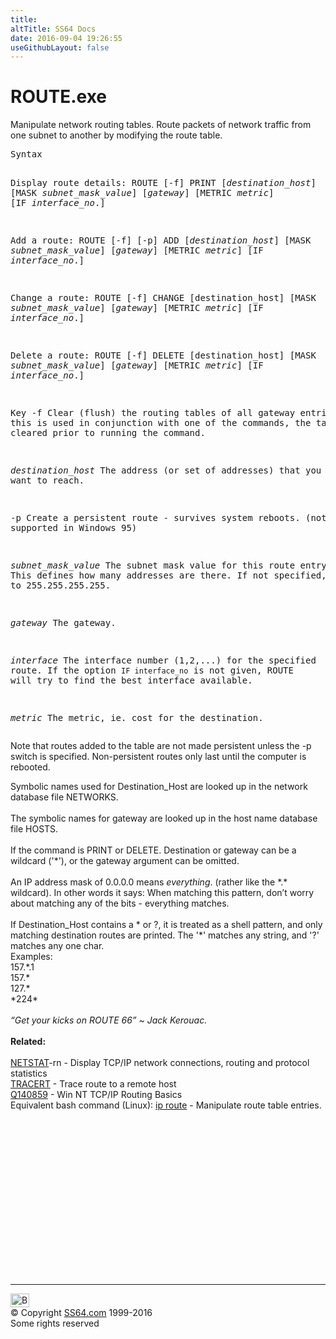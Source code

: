 ```yaml
---
title:
altTitle: SS64 Docs
date: 2016-09-04 19:26:55
useGithubLayout: false
---
```

<!-- #BeginLibraryItem "/Library/head_nt.lbi" --><!-- #EndLibraryItem --><h1>ROUTE.exe</h1> 
<p>Manipulate network routing tables. Route packets of network traffic 
from one subnet to another by modifying the route table.</p>
<pre>Syntax

   Display route details:
      ROUTE [-f] PRINT [<i>destination_host</i>] [MASK <i>subnet_mask_value</i>] [<i>gateway</i>] 
         [METRIC <i>metric</i>] [IF <i>interface_no</i>.]

   Add a route:
      ROUTE [-f] [-p] ADD [<i>destination_host</i>] [MASK <i>subnet_mask_value</i>] [<i>gateway</i>] 
         [METRIC <i>metric</i>] [IF <i>interface_no</i>.]

   Change a route:
      ROUTE [-f] CHANGE [destination_host] [MASK <i>subnet_mask_value</i>] [<i>gateway</i>] 
         [METRIC <i>metric</i>] [IF <i>interface_no</i>.]

   Delete a route:
      ROUTE [-f] DELETE [destination_host] [MASK <i>subnet_mask_value</i>] [<i>gateway</i>] 
         [METRIC <i>metric</i>] [IF <i>interface_no</i>.] 

Key
   -f          Clear (flush) the routing tables of all gateway entries.  If this is
               used in conjunction with one of the commands, the tables are
               cleared prior to running the command.

   <i>destination_host</i>
               The address (or set of addresses) that you want to reach.

   -p          Create a persistent route - survives system reboots.
               (not supported in Windows 95)

   <i>subnet_mask_value</i>
               The subnet mask value for this route entry.
               This defines how many addresses are there.
               If not specified, it defaults to 255.255.255.255.

   <i>gateway</i>     The gateway.

   <i>interface</i>   The interface number (1,2,...) for the specified route.
               If the option `IF interface_no` is not given, ROUTE will try
               to find the best interface available.

   <i>metric</i>      The metric, ie. cost for the destination.</pre>
<p> Note that routes added to the table are not made persistent 
unless the -p switch is specified. Non-persistent routes only last until the computer is rebooted.</p>
<p>Symbolic names used for Destination_Host are looked up in the network database file NETWORKS. <br>
<br>
The symbolic names for gateway are looked up in the host name database file HOSTS. <br>
<br>
If the command is PRINT or DELETE. Destination or gateway can be a wildcard ('*'), or the gateway argument can be omitted. <br>
<br>
An IP address mask of 0.0.0.0 means <i>everything</i>. (rather like the *.* wildcard). In other words it says: When matching this pattern, don’t worry about matching any of the bits - everything matches.<br>
<br>
If Destination_Host contains a * or ?, it is treated as a shell pattern, and only matching destination routes are printed. The '*' matches any string, and '?' matches any one char. <br>
Examples:<br>
<span class="code">157.*.1<br>
157.*<br>
127.*<br>
*224*</span> <br>
<i><br>
<span class="quote">“Get your kicks on ROUTE 66” ~ Jack Kerouac.</span></i><br>
<br>
<b>Related:</b><br>
<br>
<a href="netstat.html">NETSTAT</a>-rn - Display TCP/IP network connections, 
routing and protocol statistics<br>
<a href="tracert.html">TRACERT</a> - Trace route to a remote host<br>
<a href="https://support.microsoft.com/kb/140859">Q140859</a> - Win NT TCP/IP 
Routing Basics <br>
Equivalent bash command (Linux): <a href="../bash/ip-route.html">ip route</a> - Manipulate route table entries.</p><!-- #BeginLibraryItem "/Library/foot_nt.lbi" --><p>
<!-- windows300 -->
<ins class="adsbygoogle" style="display:inline-block;width:300px;height:250px" data-ad-client="ca-pub-6140977852749469" data-ad-slot="7649547908"></ins>
<script>
(adsbygoogle = window.adsbygoogle || []).push({});
</script></p>
<hr>
<div id="bl" class="footer"><a href="route.html#"><img src="../images/top.png" width="30" height="22" alt="Back to the Top"></a></div>
<div id="br" class="footer, tagline">© Copyright <a href="http://ss64.com/">SS64.com</a> 1999-2016<br>
Some rights reserved</div><!-- #EndLibraryItem -->

